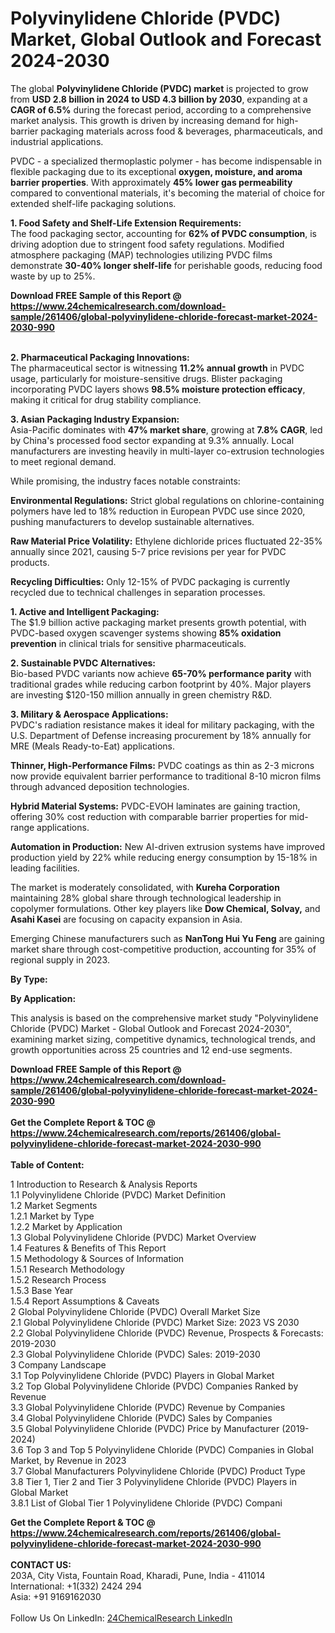 <h1>Polyvinylidene Chloride (PVDC) Market, Global Outlook and Forecast 2024-2030</h1><p>The global <strong>Polyvinylidene Chloride (PVDC) market</strong> is projected to grow from <strong>USD 2.8 billion in 2024 to USD 4.3 billion by 2030</strong>, expanding at a <strong>CAGR of 6.5%</strong> during the forecast period, according to a comprehensive market analysis. This growth is driven by increasing demand for high-barrier packaging materials across food &amp; beverages, pharmaceuticals, and industrial applications.</p><p>PVDC - a specialized thermoplastic polymer - has become indispensable in flexible packaging due to its exceptional <strong>oxygen, moisture, and aroma barrier properties</strong>. With approximately <strong>45% lower gas permeability</strong> compared to conventional materials, it's becoming the material of choice for extended shelf-life packaging solutions.</p><p><strong>1. Food Safety and Shelf-Life Extension Requirements:</strong><br>
The food packaging sector, accounting for <strong>62% of PVDC consumption</strong>, is driving adoption due to stringent food safety regulations. Modified atmosphere packaging (MAP) technologies utilizing PVDC films demonstrate <strong>30-40% longer shelf-life</strong> for perishable goods, reducing food waste by up to 25%.</p><div><b>Download FREE Sample of this Report @ 
            <a href="https://www.24chemicalresearch.com/download-sample/261406/global-polyvinylidene-chloride-forecast-market-2024-2030-990">
            https://www.24chemicalresearch.com/download-sample/261406/global-polyvinylidene-chloride-forecast-market-2024-2030-990</a></b></div><br><p><strong>2. Pharmaceutical Packaging Innovations:</strong><br>
The pharmaceutical sector is witnessing <strong>11.2% annual growth</strong> in PVDC usage, particularly for moisture-sensitive drugs. Blister packaging incorporating PVDC layers shows <strong>98.5% moisture protection efficacy</strong>, making it critical for drug stability compliance.</p><p><strong>3. Asian Packaging Industry Expansion:</strong><br>
Asia-Pacific dominates with <strong>47% market share</strong>, growing at <strong>7.8% CAGR</strong>, led by China's processed food sector expanding at 9.3% annually. Local manufacturers are investing heavily in multi-layer co-extrusion technologies to meet regional demand.</p><p>While promising, the industry faces notable constraints:</p><p><strong>Environmental Regulations:</strong> Strict global regulations on chlorine-containing polymers have led to 18% reduction in European PVDC use since 2020, pushing manufacturers to develop sustainable alternatives.</p><p><strong>Raw Material Price Volatility:</strong> Ethylene dichloride prices fluctuated 22-35% annually since 2021, causing 5-7 price revisions per year for PVDC products.</p><p><strong>Recycling Difficulties:</strong> Only 12-15% of PVDC packaging is currently recycled due to technical challenges in separation processes.</p><p><strong>1. Active and Intelligent Packaging:</strong><br>
The $1.9 billion active packaging market presents growth potential, with PVDC-based oxygen scavenger systems showing <strong>85% oxidation prevention</strong> in clinical trials for sensitive pharmaceuticals.</p><p><strong>2. Sustainable PVDC Alternatives:</strong><br>
Bio-based PVDC variants now achieve <strong>65-70% performance parity</strong> with traditional grades while reducing carbon footprint by 40%. Major players are investing $120-150 million annually in green chemistry R&amp;D.</p><p><strong>3. Military &amp; Aerospace Applications:</strong><br>
PVDC's radiation resistance makes it ideal for military packaging, with the U.S. Department of Defense increasing procurement by 18% annually for MRE (Meals Ready-to-Eat) applications.</p><p><strong>Thinner, High-Performance Films:</strong> PVDC coatings as thin as 2-3 microns now provide equivalent barrier performance to traditional 8-10 micron films through advanced deposition technologies.</p><p><strong>Hybrid Material Systems:</strong> PVDC-EVOH laminates are gaining traction, offering 30% cost reduction with comparable barrier properties for mid-range applications.</p><p><strong>Automation in Production:</strong> New AI-driven extrusion systems have improved production yield by 22% while reducing energy consumption by 15-18% in leading facilities.</p><p>The market is moderately consolidated, with <strong>Kureha Corporation</strong> maintaining 28% global share through technological leadership in copolymer formulations. Other key players like <strong>Dow Chemical, Solvay,</strong> and <strong>Asahi Kasei</strong> are focusing on capacity expansion in Asia.</p><p>Emerging Chinese manufacturers such as <strong>NanTong Hui Yu Feng</strong> are gaining market share through cost-competitive production, accounting for 35% of regional supply in 2023.</p><p><strong>By Type:</strong></p><p><strong>By Application:</strong></p><p>This analysis is based on the comprehensive market study "Polyvinylidene Chloride (PVDC) Market - Global Outlook and Forecast 2024-2030", examining market sizing, competitive dynamics, technological trends, and growth opportunities across 25 countries and 12 end-use segments.</p><div><b>Download FREE Sample of this Report @ 
            <a href="https://www.24chemicalresearch.com/download-sample/261406/global-polyvinylidene-chloride-forecast-market-2024-2030-990">
            https://www.24chemicalresearch.com/download-sample/261406/global-polyvinylidene-chloride-forecast-market-2024-2030-990</a></b></div><br><div><b>Get the Complete Report & TOC @ 
            <a href="https://www.24chemicalresearch.com/reports/261406/global-polyvinylidene-chloride-forecast-market-2024-2030-990">
            https://www.24chemicalresearch.com/reports/261406/global-polyvinylidene-chloride-forecast-market-2024-2030-990</a></b></div><br>
            <b>Table of Content:</b><p>1 Introduction to Research & Analysis Reports<br />
    1.1 Polyvinylidene Chloride (PVDC) Market Definition<br />
    1.2 Market Segments<br />
        1.2.1 Market by Type<br />
        1.2.2 Market by Application<br />
    1.3 Global Polyvinylidene Chloride (PVDC) Market Overview<br />
    1.4 Features & Benefits of This Report<br />
    1.5 Methodology & Sources of Information<br />
        1.5.1 Research Methodology<br />
        1.5.2 Research Process<br />
        1.5.3 Base Year<br />
        1.5.4 Report Assumptions & Caveats<br />
2 Global Polyvinylidene Chloride (PVDC) Overall Market Size<br />
    2.1 Global Polyvinylidene Chloride (PVDC) Market Size: 2023 VS 2030<br />
    2.2 Global Polyvinylidene Chloride (PVDC) Revenue, Prospects & Forecasts: 2019-2030<br />
    2.3 Global Polyvinylidene Chloride (PVDC) Sales: 2019-2030<br />
3 Company Landscape<br />
    3.1 Top Polyvinylidene Chloride (PVDC) Players in Global Market<br />
    3.2 Top Global Polyvinylidene Chloride (PVDC) Companies Ranked by Revenue<br />
    3.3 Global Polyvinylidene Chloride (PVDC) Revenue by Companies<br />
    3.4 Global Polyvinylidene Chloride (PVDC) Sales by Companies<br />
    3.5 Global Polyvinylidene Chloride (PVDC) Price by Manufacturer (2019-2024)<br />
    3.6 Top 3 and Top 5 Polyvinylidene Chloride (PVDC) Companies in Global Market, by Revenue in 2023<br />
    3.7 Global Manufacturers Polyvinylidene Chloride (PVDC) Product Type<br />
    3.8 Tier 1, Tier 2 and Tier 3 Polyvinylidene Chloride (PVDC) Players in Global Market<br />
        3.8.1 List of Global Tier 1 Polyvinylidene Chloride (PVDC) Compani</p><div><b>Get the Complete Report & TOC @ 
            <a href="https://www.24chemicalresearch.com/reports/261406/global-polyvinylidene-chloride-forecast-market-2024-2030-990">
            https://www.24chemicalresearch.com/reports/261406/global-polyvinylidene-chloride-forecast-market-2024-2030-990</a></b></div><br><b>CONTACT US:</b><br>
            203A, City Vista, Fountain Road, Kharadi, Pune, India - 411014<br>
            International: +1(332) 2424 294<br>
            Asia: +91 9169162030 <br><br>
            Follow Us On LinkedIn: <a href="https://www.linkedin.com/company/24chemicalresearch/">24ChemicalResearch LinkedIn</a>